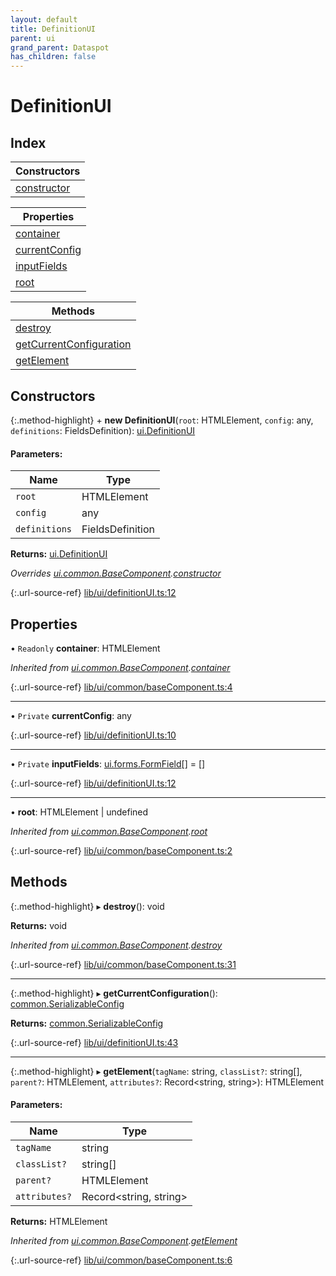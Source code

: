 ```yaml
---
layout: default
title: DefinitionUI
parent: ui
grand_parent: Dataspot
has_children: false
---
```


# DefinitionUI

## Index

| Constructors |
|-----------|
| [constructor](#constructor) |

| Properties |
|-----------|
| [container](#container) |
| [currentConfig](#currentconfig) |
| [inputFields](#inputfields) |
| [root](#root) |

| Methods |
|-----------|
| [destroy](#destroy) |
| [getCurrentConfiguration](#getcurrentconfiguration) |
| [getElement](#getelement) |

## Constructors

{:.method-highlight}
\+ **new DefinitionUI**(`root`: HTMLElement, `config`: any, `definitions`: FieldsDefinition): [ui.DefinitionUI](../ui_definitionui)

#### Parameters:

Name | Type |
------ | ------ |
`root` | HTMLElement |
`config` | any |
`definitions` | FieldsDefinition |

**Returns:** [ui.DefinitionUI](../ui_definitionui)

*Overrides [ui.common.BaseComponent](../ui_common_basecomponent).[constructor](../ui_common_basecomponent#constructor)*

{:.url-source-ref}
[lib/ui/definitionUI.ts:12](https://github.com/ascentcore/dataspot/blob/bdbcf73/lib/ui/definitionUI.ts#L12)

## Properties

• `Readonly` **container**: HTMLElement

*Inherited from [ui.common.BaseComponent](../ui_common_basecomponent).[container](../ui_common_basecomponent#container)*

{:.url-source-ref}
[lib/ui/common/baseComponent.ts:4](https://github.com/ascentcore/dataspot/blob/bdbcf73/lib/ui/common/baseComponent.ts#L4)

___

• `Private` **currentConfig**: any

{:.url-source-ref}
[lib/ui/definitionUI.ts:10](https://github.com/ascentcore/dataspot/blob/bdbcf73/lib/ui/definitionUI.ts#L10)

___

• `Private` **inputFields**: [ui.forms.FormField](../ui_forms_formfield)[] = []

{:.url-source-ref}
[lib/ui/definitionUI.ts:12](https://github.com/ascentcore/dataspot/blob/bdbcf73/lib/ui/definitionUI.ts#L12)

___

•  **root**: HTMLElement \| undefined

*Inherited from [ui.common.BaseComponent](../ui_common_basecomponent).[root](../ui_common_basecomponent#root)*

{:.url-source-ref}
[lib/ui/common/baseComponent.ts:2](https://github.com/ascentcore/dataspot/blob/bdbcf73/lib/ui/common/baseComponent.ts#L2)

## Methods

{:.method-highlight}
▸ **destroy**(): void

**Returns:** void

*Inherited from [ui.common.BaseComponent](../ui_common_basecomponent).[destroy](../ui_common_basecomponent#destroy)*

{:.url-source-ref}
[lib/ui/common/baseComponent.ts:31](https://github.com/ascentcore/dataspot/blob/bdbcf73/lib/ui/common/baseComponent.ts#L31)

___

{:.method-highlight}
▸ **getCurrentConfiguration**(): [common.SerializableConfig](../common_serializableconfig)

**Returns:** [common.SerializableConfig](../common_serializableconfig)

{:.url-source-ref}
[lib/ui/definitionUI.ts:43](https://github.com/ascentcore/dataspot/blob/bdbcf73/lib/ui/definitionUI.ts#L43)

___

{:.method-highlight}
▸ **getElement**(`tagName`: string, `classList?`: string[], `parent?`: HTMLElement, `attributes?`: Record\<string, string>): HTMLElement

#### Parameters:

Name | Type |
------ | ------ |
`tagName` | string |
`classList?` | string[] |
`parent?` | HTMLElement |
`attributes?` | Record\<string, string> |

**Returns:** HTMLElement

*Inherited from [ui.common.BaseComponent](../ui_common_basecomponent).[getElement](../ui_common_basecomponent#getelement)*

{:.url-source-ref}
[lib/ui/common/baseComponent.ts:6](https://github.com/ascentcore/dataspot/blob/bdbcf73/lib/ui/common/baseComponent.ts#L6)
